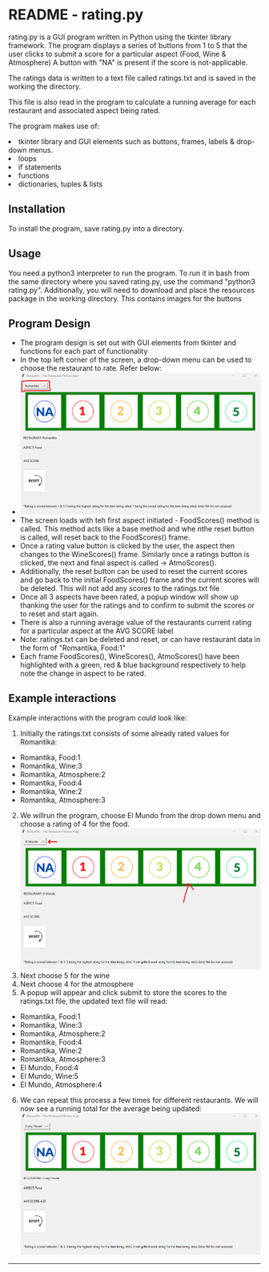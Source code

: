 # README - rating.py

rating.py is a GUI program written in Python using the tkinter library framework. The program displays a series
of buttons from 1 to 5 that the user clicks to submit a score for a particular aspect (Food, Wine & Atmosphere) 
A button with "NA" is present if the score is not-applicable. 

The ratings data is written to a text file called ratings.txt and is saved in the working the directory. 

This file is also read in the program to calculate a running average for each restaurant and associated aspect being
rated.

The program makes use of: 
<li> tkinter library and GUI elements such as buttons, frames, labels & drop-down menus.
<li> loops
<li> if statements
<li> functions
<li> dictionaries, tuples & lists

## Installation

To install the program, save rating.py into a directory.

## Usage

You need a python3 interpreter to run the program. 
To run it in bash from the same directory where you saved rating.py, use the command 
"python3 rating.py".
Additionally, you will need to download and place the resources package in the working directory. This contains images 
for the buttons

## Program Design
- The program design is set out with GUI elements from tkinter and functions for each part of functionality
- In the top left corner of the screen, a drop-down menu can be used to choose the restaurant to rate. Refer below:
- ![img.png](resources/img.png)
- The screen loads with teh first aspect initiated - FoodScores() method is called. This method acts like a base method and whe nthe reset button is called, will reset back to the FoodScores() frame.
- Once a rating value button is clicked by the user, the aspect then changes to the WineScores() frame. Similarly once a ratings button is clicked, the next and final aspect is called -> AtmoScores().
- Additionally, the reset button can be used to reset the current scores and go back to the initial FoodScores() frame and the current scores will be deleted. This will not add any scores to the ratings.txt file
- Once all 3 aspects have been rated, a popup window will show up thanking the user for the ratings and to confirm to submit the scores or to reset and start again.
- There is also a running average value of the restaurants current rating for a particular aspect at the AVG SCORE label 
- Note: ratings.txt can be deleted and reset, or can have restaurant data in the form of "Romantika, Food:1"
- Each frame FoodScores(), WineScores(), AtmoScores() have been highlighted with a green, red & blue background respectively to help note the change in aspect to be rated.
## Example interactions

Example interactions with the program could look like:

1. Initially the ratings.txt consists of some already rated values for Romantika:
- Romantika, Food:1
- Romantika, Wine:3
- Romantika, Atmosphere:2
- Romantika, Food:4
- Romantika, Wine:2
- Romantika, Atmosphere:3

2. We willrun the program, choose El Mundo from the drop down menu and choose a rating of 4 for the food.
![img_1.png](resources/img_1.png)
3. Next choose 5 for the wine
4. Next choose 4 for the atmosphere
5. A popup will appear and click submit to store the scores to the ratings.txt file, the updated text file will read:
- Romantika, Food:1
- Romantika, Wine:3
- Romantika, Atmosphere:2
- Romantika, Food:4
- Romantika, Wine:2
- Romantika, Atmosphere:3
- El Mundo, Food:4
- El Mundo, Wine:5
- El Mundo, Atmosphere:4
6. We can repeat this process a few times for different restaurants. We will now see a running total for the average being updated:
![img_2.png](resources/img_2.png)
*****************************************************************
